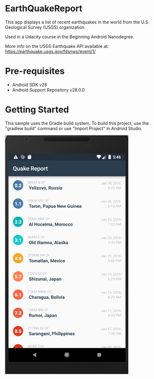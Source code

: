 # EarthQuakeReport

This app displays a list of recent earthquakes in the world from the U.S. Geological Survey (USGS) organization.

Used in a Udacity course in the Beginning Android Nanodegree.

More info on the USGS Earthquake API available at: https://earthquake.usgs.gov/fdsnws/event/1/

# Pre-requisites

- Android SDK v28
- Android Support Repository v28.0.0

# Getting Started

This sample uses the Gradle build system. To build this project, use the "gradlew build" command or use "Import Project" in Android Studio.



![alt text](https://raw.githubusercontent.com/AhmadDalao/EarthQuakeReport/master/app/src/main/res/drawable/project2.png)
